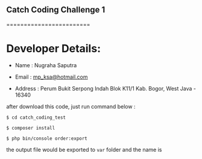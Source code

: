## Catch Coding Challenge 1
========================

Developer Details:
==================
 * Name : Nugraha Saputra
 
 * Email : mp_ksa@hotmail.com
 
 * Address : Perum Bukit Serpong Indah Blok K11/1 Kab. Bogor, West Java - 16340

after download this code, just run command below :

```
$ cd catch_coding_test

$ composer install

$ php bin/console order:export

```

the output file would be exported to `var` folder and the name is 